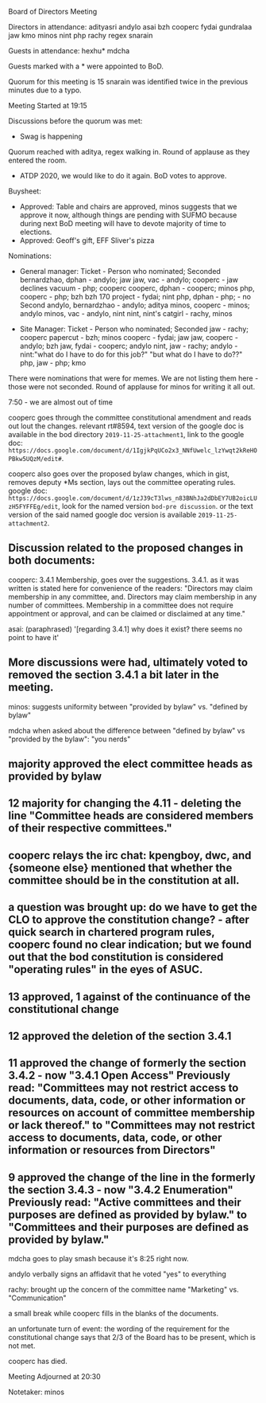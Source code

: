 Board of Directors Meeting

Directors in attendance:
adityasri
andylo
asai
bzh
cooperc
fydai
gundralaa
jaw
kmo
minos
nint
php
rachy
regex
snarain

Guests in attendance:
hexhu*
mdcha

Guests marked with a * were appointed to BoD.


Quorum for this meeting is 15
snarain was identified twice in the previous minutes due to a typo.

Meeting Started at 19:15

Discussions before the quorum was met:

* Swag is happening

Quorum reached with aditya, regex walking in. Round of applause as they entered the room.

* ATDP 2020, we would like to do it again. BoD votes to approve.

Buysheet:
* Approved: Table and chairs are approved, minos suggests that we approve it now, although things are pending with SUFMO because during next BoD meeting will have to devote majority of time to elections.
* Approved: Geoff's gift, EFF Sliver's pizza


Nominations:
* General manager:
Ticket - Person who nominated; Seconded
bernardzhao, dphan - andylo; jaw
jaw, vac - andylo; cooperc - jaw declines
vacuum - php; cooperc
cooperc, dphan - cooperc; minos
php, cooperc - php; bzh
bzh 170 project - fydai; nint
php, dphan - php; - no Second
andylo, bernardzhao - andylo; aditya
minos, cooperc - minos; andylo
minos, vac - andylo, nint
nint, nint's catgirl - rachy, minos

* Site Manager:
Ticket - Person who nominated; Seconded
jaw - rachy; cooperc
papercut - bzh; minos
cooperc - fydai; jaw
jaw, cooperc - andylo; bzh
jaw, fydai - cooperc; andylo
nint, jaw - rachy; andylo - nint:"what do I have to do for this job?" "but what do I have to do??"
php, jaw - php; kmo

There were nominations that were for memes. We are not listing them here - those were not seconded.
Round of applause for minos for writing it all out.

7:50 - we are almost out of time

cooperc goes through the committee constitutional amendment and reads out lout the changes. relevant rt#8594, text version of the google doc is available in the bod directory `2019-11-25-attachment1`, link to the google doc: `https://docs.google.com/document/d/1IgjkPqUCo2x3_NNfUwelc_lzYwqt2kReHOPBkw5UQzM/edit#`.

cooperc also goes over the proposed bylaw changes, which in gist, removes deputy *Ms section, lays out the committee operating rules. google doc: `https://docs.google.com/document/d/1zJ39cT3lws_n83BNhJa2dDbEY7UB2oicLUzH5FYFFEg/edit`, look for the named version `bod-pre discussion`. or the text version of the said named google doc version is available `2019-11-25-attachment2`.

Discussion related to the proposed changes in both documents:
--
cooperc: 3.4.1 Membership, goes over the suggestions.
3.4.1. as it was written is stated here for convenience of the readers: "Directors may claim membership in any committee, and. Directors may claim membership in any number of committees. Membership in a committee does not require appointment or approval, and can be claimed or disclaimed at any time."

asai: (paraphrased) '[regarding 3.4.1] why does it exist? there seems no point to have it'

More discussions were had, ultimately voted to removed the section 3.4.1 a bit later in the meeting.
--
minos: suggests uniformity between "provided by bylaw" vs. "defined by bylaw"

mdcha when asked about the difference between "defined by bylaw" vs "provided by the bylaw": "you nerds"

majority approved the elect committee heads as provided by bylaw
--
12 majority for changing the 4.11 - deleting the line "Committee heads are considered members of their respective committees."
--
cooperc relays the irc chat: kpengboy, dwc, and {someone else} mentioned that whether the committee should be in the constitution at all.
--
a question was brought up: do we have to get the CLO to approve the constitution change? - after quick search in chartered program rules, cooperc found no clear indication; but we found out that the bod constitution is considered "operating rules" in the eyes of ASUC.
--
13 approved, 1 against of the continuance of the constitutional change
--
12 approved the deletion of the section 3.4.1
--
11 approved the change of formerly the section 3.4.2 - now "3.4.1 Open Access"
Previously read: "Committees may not restrict access to documents, data, code, or other information or resources on account of committee membership or lack thereof." to "Committees may not restrict access to documents, data, code, or other information or resources from Directors"
--
9 approved the change of the line in the formerly the section 3.4.3 - now "3.4.2 Enumeration"
Previously read: "Active committees and their purposes are defined as provided by bylaw." to "Committees and their purposes are defined as provided by bylaw."
--
mdcha goes to play smash because it's 8:25 right now.

andylo verbally signs an affidavit that he voted "yes" to everything

rachy: brought up the concern of the committee name "Marketing" vs. "Communication"

a small break while cooperc fills in the blanks of the documents.

an unfortunate turn of event: the wording of the requirement for the constitutional change says that 2/3 of the Board has to be present, which is not met.

cooperc has died.

Meeting Adjourned at 20:30

Notetaker: minos
